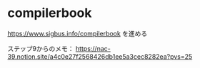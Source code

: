 # compilerbook
https://www.sigbus.info/compilerbook を進める

ステップ9からのメモ： https://nac-39.notion.site/a4c0e27f2568426db1ee5a3cec8282ea?pvs=25
